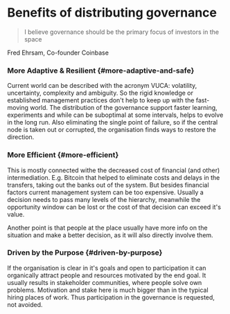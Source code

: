 # Benefits of distributing governance

> I believe governance should be the primary focus of investors in the space

Fred Ehrsam, Co-founder Coinbase

### More Adaptive & Resilient {#more-adaptive-and-safe}

Current world can be described with the acronym VUCA: volatility, uncertainty, complexity and ambiguity. So the rigid knowledge or established management practices don't help to keep up with the fast-moving world. The distribution of the governance support faster learning, experiments and while can be suboptimal at some intervals, helps to evolve in the long run. Also eliminating the single point of failure, so if the central node is taken out or corrupted, the organisation finds ways to restore the direction.

### More Efficient {#more-efficient}

This is mostly connected withe the decreased cost of financial \(and other\) intermediation. E.g. Bitcoin that helped to eliminate costs and delays in the transfers, taking out the banks out of the system. But besides financial factors current management system can be too expensive. Usually a decision needs to pass many levels of the hierarchy, meanwhile the opportunity window can be lost or the cost of that decision can exceed it's value.

Another point is that people at the place usually have more info on the situation and make a better decision, as it will also directly involve them.

### Driven by the Purpose {#driven-by-purpose}

If the organisation is clear in it's goals and open to participation it can organically attract people and resources motivated by the end goal. It usually results in stakeholder communities, where people solve own problems. Motivation and stake here is much bigger than in the typical hiring places of work. Thus participation in the governance is requested, not avoided.

